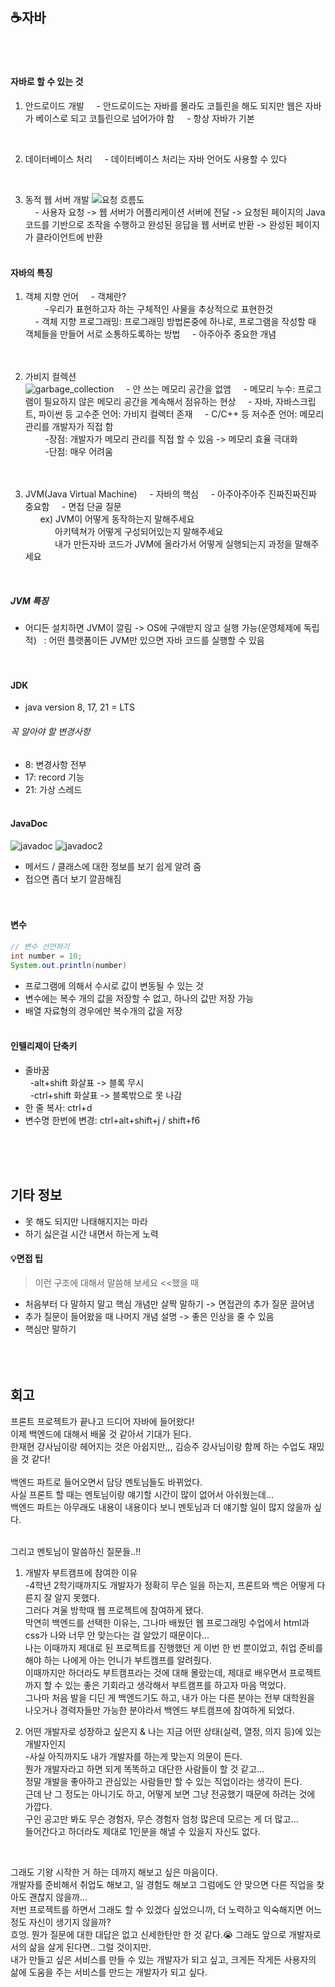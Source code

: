 ## ☕자바
<br><br>

#### 자바로 할 수 있는 것
1. 안드로이드 개발
&nbsp;&nbsp;&nbsp;&nbsp;- 안드로이드는 자바를 몰라도 코틀린을 해도 되지만 웹은 자바가 베이스로 되고 코틀린으로 넘어가야 함
&nbsp;&nbsp;&nbsp;&nbsp;- 항상 자바가 기본  
<br>

2. 데이터베이스 처리
&nbsp;&nbsp;&nbsp;&nbsp;- 데이터베이스 처리는 자바 언어도 사용할 수 있다  
<br>

3. 동적 웹 서버 개발
![요청 흐름도](img/content/웹서버.png)  
&nbsp;&nbsp;&nbsp;&nbsp;- 사용자 요청 -> 웹 서버가 어플리케이션 서버에 전달 -> 요청된 페이지의 Java 코드를 기반으로 조작을 수행하고 완성된 응답을 웹 서버로 반환 -> 완성된 페이지가 클라이언트에 반환
<br><br>

#### 자바의 특징
1. 객체 지향 언어
&nbsp;&nbsp;&nbsp;&nbsp;- 객체란?  
&nbsp;&nbsp;&nbsp;&nbsp;&nbsp;&nbsp;&nbsp;&nbsp;-우리가 표현하고자 하는 구체적인 사물을 추상적으로 표현한것  
&nbsp;&nbsp;&nbsp;&nbsp;- 객체 지향 프로그래밍: 프로그래밍 방법론중에 하나로, 프로그램을 작성할 때 객체들을 만들어 서로 소통하도록하는 방법
&nbsp;&nbsp;&nbsp;&nbsp;- 아주아주 중요한 개념  
<br><br>

2. 가비지 컬렉션  
![garbage_collection](img/content/garbage_collection.png)
&nbsp;&nbsp;&nbsp;&nbsp;- 안 쓰는 메모리 공간을 없앰
&nbsp;&nbsp;&nbsp;&nbsp;- 메모리 누수: 프로그램이 필요하지 않은 메모리 공간을 계속해서 점유하는 현상
&nbsp;&nbsp;&nbsp;&nbsp;- 자바, 자바스크립트, 파이썬 등 고수준 언어: 가비지 컬렉터 존재
&nbsp;&nbsp;&nbsp;&nbsp;- C/C++ 등 저수준 언어: 메모리 관리를 개발자가 직접 함  
&nbsp;&nbsp;&nbsp;&nbsp;&nbsp;&nbsp;&nbsp;&nbsp;-장점: 개발자가 메모리 관리를 직접 할 수 있음 -> 메모리 효율 극대화  
&nbsp;&nbsp;&nbsp;&nbsp;&nbsp;&nbsp;&nbsp;&nbsp;-단점: 매우 어려움  
<br><br>

3. JVM(Java Virtual Machine)
&nbsp;&nbsp;&nbsp;&nbsp;- 자바의 핵심
&nbsp;&nbsp;&nbsp;&nbsp;- 아주아주아주 진짜진짜진짜 중요함
&nbsp;&nbsp;&nbsp;&nbsp;- 면접 단골 질문  
&nbsp;&nbsp;&nbsp;&nbsp;&nbsp;&nbsp;ex) JVM이 어떻게 동작하는지 말해주세요  
&nbsp;&nbsp;&nbsp;&nbsp;&nbsp;&nbsp;&nbsp;&nbsp;&nbsp;&nbsp;&nbsp;&nbsp;아키텍쳐가 어떻게 구성되어있는지 말해주세요  
&nbsp;&nbsp;&nbsp;&nbsp;&nbsp;&nbsp;&nbsp;&nbsp;&nbsp;&nbsp;&nbsp;&nbsp;내가 만든자바 코드가 JVM에 올라가서 어떻게 실행되는지 과정을 말해주세요  
<br>

##### JVM 특징
- 어디든 설치하면 JVM이 깔림 -> OS에 구애받지 않고 실행 가능(운영체제에 독립적)
&nbsp;&nbsp;: 어떤 플랫폼이든 JVM만 있으면 자바 코드를 실행할 수 있음  
<br><br>

#### JDK
- java version 8, 17, 21 = LTS
###### 꼭 알아야 할 변경사항
- 8: 변경사항 전부
- 17: record 기능
- 21: 가상 스레드
<br><br>

#### JavaDoc
![javadoc](img/content/javadoc.png)
![javadoc2](img/content/javadoc2.png)  
- 메서드 / 클래스에 대한 정보를 보기 쉽게 알려 줌  
- 접으면 좀더 보기 깔끔해짐  
<br><br>

#### 변수
```java
// 변수 선언하기
int number = 10;
System.out.println(number)
``` 
- 프로그램에 의해서 수시로 값이 변동될 수 있는 것
- 변수에는 복수 개의 값을 저장할 수 없고, 하나의 값만 저장 가능
- 배열 자료형의 경우에만 복수개의 값을 저장
<br><br>

#### 인텔리제이 단축키
- 줄바꿈  
&nbsp;&nbsp;-alt+shift 화살표 -> 블록 무시  
&nbsp;&nbsp;-ctrl+shift 화살표 -> 블록밖으로 못 나감
- 한 줄 복사: ctrl+d
- 변수명 한번에 변경: ctrl+alt+shift+j  /  shift+f6

<br><br><br>


## 기타 정보
- 못 해도 되지만 나태해지지는 마라
- 하기 싫은걸 시간 내면서 하는게 노력  
#### 💡면접 팁
>이런 구조에 대해서 말씀해 보세요    <<했을 때
- 처음부터 다 말하지 말고 핵심 개념만 살짝 말하기 -> 면접관의 추가 질문 끌어냄
- 추가 질문이 들어왔을 때 나머지 개념 설명 -> 좋은 인상을 줄 수 있음  
- 핵심만 말하기
<br><br><br><br>


## 회고
프론트 프로젝트가 끝나고 드디어 자바에 들어왔다!  
이제 백엔드에 대해서 배울 것 같아서 기대가 된다.  
한재현 강사님이랑 헤어지는 것은 아쉽지만,,, 김승주 강사님이랑 함께 하는 수업도 재밌을 것 같다!  
<br>
백엔드 파트로 들어오면서 담당 멘토님들도 바뀌었다.  
사실 프론트 할 때는 멘토님이랑 얘기할 시간이 많이 없어서 아쉬웠는데...  
백엔드 파트는 아무래도 내용이 내용이다 보니 멘토님과 더 얘기할 일이 많지 않을까 싶다.  
<br>

그리고 멘토님이 말씀하신 질문들..!!

1. 개발자 부트캠프에 참여한 이유  
-4학년 2학기때까지도 개발자가 정확히 무슨 일을 하는지, 프론트와 백은 어떻게 다른지 잘 알지 못했다.  
그러다 겨울 방학때 웹 프로젝트에 참여하게 됐다.  
막연히 백엔드를 선택한 이유는, 그나마 배웠던 웹 프로그래밍 수업에서 html과 css가 나와 너무 안 맞는다는 걸 알았기 때문이다...  
나는 이때까지 제대로 된 프로젝트를 진행했던 게 이번 한 번 뿐이었고, 취업 준비를 해야 하는 나에게 아는 언니가 부트캠프를 알려줬다.  
이때까지만 하더라도 부트캠프라는 것에 대해 몰랐는데, 제대로 배우면서 프로젝트까지 할 수 있는 좋은 기회라고 생각해서 부트캠프를 하고자 마음 먹었다.    
그나마 처음 발을 디딘 게 백엔드기도 하고, 내가 아는 다른 분야는 전부 대학원을 나오거나 경력자들만 가능한 분야라서 백엔드 부트캠프에 참여하게 되었다.  


2. 어떤 개발자로 성장하고 싶은지 & 나는 지금 어떤 상태(실력, 열정, 의지 등)에 있는 개발자인지  
-사실 아직까지도 내가 개발자를 하는게 맞는지 의문이 든다.  
뭔가 개발자라고 하면 되게 똑똑하고 대단한 사람들이 할 것 같고...  
정말 개발을 좋아하고 관심있는 사람들만 할 수 있는 직업이라는 생각이 든다.  
근데 난 그 정도는 아니기도 하고, 어떻게 보면 그냥 전공했기 때문에 하려는 것에 가깝다.  
구인 공고만 봐도 무슨 경험자, 무슨 경험자 엄청 많은데 모르는 게 더 많고...  
들어간다고 하더라도 제대로 1인분을 해낼 수 있을지 자신도 없다.
<br>

그래도 기왕 시작한 거 하는 데까지 해보고 싶은 마음이다.  
개발자를 준비해서 취업도 해보고, 일 경험도 해보고 그럼에도 안 맞으면 다른 직업을 찾아도 괜찮지 않을까...  
저번 프로젝트를 하면서 그래도 할 수 있겠다 싶었으니까, 더 노력하고 익숙해지면 어느정도 자신이 생기지 않을까?  
흐엉. 뭔가 질문에 대한 대답은 없고 신세한탄만 한 것 같다.😭
그래도 앞으로 개발자로서의 삶을 살게 된다면.. 그럴 것이지만.  
내가 만들고 싶은 서비스를 만들 수 있는 개발자가 되고 싶고, 크게든 작게든 사용자의 삶에 도움을 주는 서비스를 만드는 개발자가 되고 싶다.